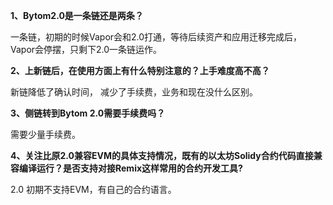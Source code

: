 **1、Bytom2.0是一条链还是两条？**

一条链，初期的时候Vapor会和2.0打通，等待后续资产和应用迁移完成后，Vapor会停摆，只剩下2.0一条链运作。

**2、上新链后，在使用方面上有什么特别注意的？上手难度高不高？**

新链降低了确认时间， 减少了手续费，业务和现在没什么区别。

**3、侧链转到Bytom 2.0需要手续费吗？**

需要少量手续费。

**4、关注比原2.0兼容EVM的具体支持情况，既有的以太坊Solidy合约代码直接兼容编译运行？是否支持对接Remix这样常用的合约开发工具?**

2.0 初期不支持EVM，有自己的合约语言。